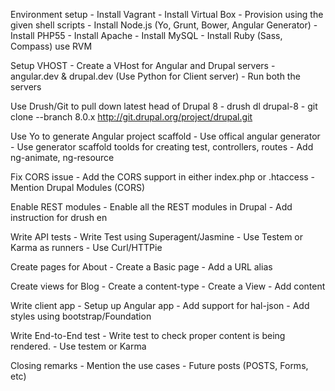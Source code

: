 Environment setup
    - Install Vagrant
    - Install Virtual Box
    - Provision using the given shell scripts
    - Install Node.js (Yo, Grunt, Bower, Angular Generator)
    - Install PHP55
    - Install Apache
    - Install MySQL
    - Install Ruby (Sass, Compass) use RVM

Setup VHOST
    - Create a VHost for Angular and Drupal servers
    - angular.dev & drupal.dev (Use Python for Client server)
    - Run both the servers

Use Drush/Git to pull down latest head of Drupal 8
    - drush dl drupal-8
    - git clone --branch 8.0.x http://git.drupal.org/project/drupal.git

Use Yo to generate Angular project scaffold
    - Use offical angular generator
    - Use generator scaffold toolds for creating test, controllers, routes
    - Add ng-animate, ng-resource


Fix CORS issue
    - Add the CORS support in either index.php or .htaccess
    - Mention Drupal Modules (CORS)

Enable REST modules
    - Enable all the REST modules in Drupal
    - Add instruction for drush en

Write API tests
    - Write Test using Superagent/Jasmine
    - Use Testem or Karma as runners
    - Use Curl/HTTPie

Create pages for About
    - Create a Basic page
    - Add a URL alias

Create views for Blog
    - Create a content-type
    - Create a View
    - Add content

Write client app
    - Setup up Angular app
    - Add support for hal-json
    - Add styles using bootstrap/Foundation

Write End-to-End test
    - Write test to check proper content is being rendered.
    - Use testem or Karma

Closing remarks
    - Mention the use cases
    - Future posts (POSTS, Forms, etc)


